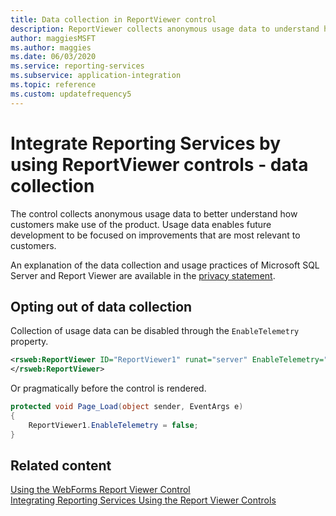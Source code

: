 ```yaml
---
title: Data collection in ReportViewer control
description: ReportViewer collects anonymous usage data to understand how customers use the product and focus development on improvements most relevant to customers.
author: maggiesMSFT
ms.author: maggies
ms.date: 06/03/2020
ms.service: reporting-services
ms.subservice: application-integration
ms.topic: reference
ms.custom: updatefrequency5
---
```

# Integrate Reporting Services by using ReportViewer controls - data collection

The control collects anonymous usage data to better understand how customers make use of the product. Usage data enables future development to be focused on improvements that are most relevant to customers.

An explanation of the data collection and usage practices of Microsoft SQL Server and Report Viewer are available in the [privacy statement](../../sql-server/sql-server-privacy.md).

## Opting out of data collection

Collection of usage data can be disabled through the ```EnableTelemetry``` property.

```xml
<rsweb:ReportViewer ID="ReportViewer1" runat="server" EnableTelemetry="false">
</rsweb:ReportViewer>
```

Or pragmatically before the control is rendered.
    
```csharp
protected void Page_Load(object sender, EventArgs e)
{
    ReportViewer1.EnableTelemetry = false;
}
```
## Related content

[Using the WebForms Report Viewer Control](../../reporting-services/application-integration/using-the-webforms-reportviewer-control.md)  
[Integrating Reporting Services Using the Report Viewer Controls](../../reporting-services/application-integration/integrating-reporting-services-using-reportviewer-controls.md)

